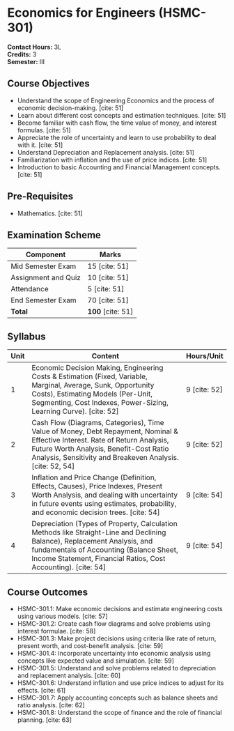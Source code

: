 # Economics for Engineers (HSMC-301)

**Contact Hours:** 3L  
**Credits:** 3  
**Semester:** III

## Course Objectives
* Understand the scope of Engineering Economics and the process of economic decision-making. [cite: 51]
* Learn about different cost concepts and estimation techniques. [cite: 51]
* Become familiar with cash flow, the time value of money, and interest formulas. [cite: 51]
* Appreciate the role of uncertainty and learn to use probability to deal with it. [cite: 51]
* Understand Depreciation and Replacement analysis. [cite: 51]
* Familiarization with inflation and the use of price indices. [cite: 51]
* Introduction to basic Accounting and Financial Management concepts. [cite: 51]

## Pre-Requisites
* Mathematics. [cite: 51]

## Examination Scheme

| Component | Marks |
|-----------|-------|
| Mid Semester Exam | 15 [cite: 51] |
| Assignment and Quiz | 10 [cite: 51] |
| Attendance | 5 [cite: 51] |
| End Semester Exam | 70 [cite: 51] |
| **Total** | **100** [cite: 51] |

## Syllabus

| Unit | Content | Hours/Unit |
|------|---------|-----------|
| 1 | Economic Decision Making, Engineering Costs & Estimation (Fixed, Variable, Marginal, Average, Sunk, Opportunity Costs), Estimating Models (Per-Unit, Segmenting, Cost Indexes, Power-Sizing, Learning Curve). [cite: 52] | 9 [cite: 52] |
| 2 | Cash Flow (Diagrams, Categories), Time Value of Money, Debt Repayment, Nominal & Effective Interest. Rate of Return Analysis, Future Worth Analysis, Benefit-Cost Ratio Analysis, Sensitivity and Breakeven Analysis. [cite: 52, 54] | 9 [cite: 52] |
| 3 | Inflation and Price Change (Definition, Effects, Causes), Price Indexes, Present Worth Analysis, and dealing with uncertainty in future events using estimates, probability, and economic decision trees. [cite: 54] | 9 [cite: 54] |
| 4 | Depreciation (Types of Property, Calculation Methods like Straight-Line and Declining Balance), Replacement Analysis, and fundamentals of Accounting (Balance Sheet, Income Statement, Financial Ratios, Cost Accounting). [cite: 54] | 9 [cite: 54] |

## Course Outcomes
* HSMC-301.1: Make economic decisions and estimate engineering costs using various models. [cite: 57]
* HSMC-301.2: Create cash flow diagrams and solve problems using interest formulae. [cite: 58]
* HSMC-301.3: Make project decisions using criteria like rate of return, present worth, and cost-benefit analysis. [cite: 59]
* HSMC-301.4: Incorporate uncertainty into economic analysis using concepts like expected value and simulation. [cite: 59]
* HSMC-301.5: Understand and solve problems related to depreciation and replacement analysis. [cite: 60]
* HSMC-301.6: Understand inflation and use price indices to adjust for its effects. [cite: 61]
* HSMC-301.7: Apply accounting concepts such as balance sheets and ratio analysis. [cite: 62]
* HSMC-301.8: Understand the scope of finance and the role of financial planning. [cite: 63] 